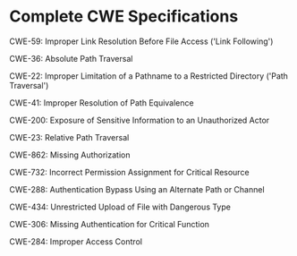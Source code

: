 

# Complete CWE Specifications

CWE-59: Improper Link Resolution Before File Access ('Link Following')

CWE-36: Absolute Path Traversal

CWE-22: Improper Limitation of a Pathname to a Restricted Directory ('Path Traversal')

CWE-41: Improper Resolution of Path Equivalence

CWE-200: Exposure of Sensitive Information to an Unauthorized Actor

CWE-23: Relative Path Traversal

CWE-862: Missing Authorization

CWE-732: Incorrect Permission Assignment for Critical Resource

CWE-288: Authentication Bypass Using an Alternate Path or Channel

CWE-434: Unrestricted Upload of File with Dangerous Type

CWE-306: Missing Authentication for Critical Function

CWE-284: Improper Access Control